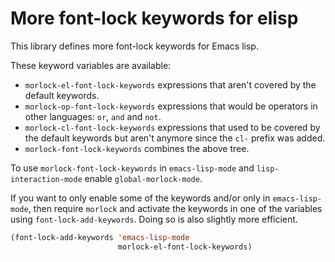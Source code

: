 More font-lock keywords for elisp
=================================

This library defines more font-lock keywords for Emacs lisp.

These keyword variables are available:

* `morlock-el-font-lock-keywords` expressions that aren't
  covered by the default keywords.
* `morlock-op-font-lock-keywords` expressions that would be
  operators in other languages: `or`, `and` and `not`.
* `morlock-cl-font-lock-keywords` expressions that used to be
  covered by the default keywords but aren't anymore since
  the `cl-` prefix was added.
* `morlock-font-lock-keywords` combines the above tree.

To use `morlock-font-lock-keywords` in `emacs-lisp-mode` and
`lisp-interaction-mode` enable `global-morlock-mode`.

If you want to only enable some of the keywords and/or only in
`emacs-lisp-mode`, then require `morlock` and activate the keywords
in one of the variables using `font-lock-add-keywords`.  Doing so
is also slightly more efficient.

```lisp
(font-lock-add-keywords 'emacs-lisp-mode
                        morlock-el-font-lock-keywords)
```
